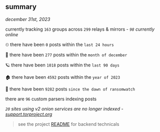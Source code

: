 
## summary
_december 31st, 2023_

currently tracking `163` groups across `299` relays & mirrors - _`98` currently online_

⏲ there have been `0` posts within the `last 24 hours`

🦈 there have been `277` posts within the `month of december`

🪐 there have been `1018` posts within the `last 90 days`

🏚 there have been `4592` posts within the `year of 2023`

🦕 there have been `9282` posts `since the dawn of ransomwatch`

there are `96` custom parsers indexing posts

_`20` sites using v2 onion services are no longer indexed - [support.torproject.org](https://support.torproject.org/onionservices/v2-deprecation/)_

> see the project [README](https://github.com/joshhighet/ransomwatch#ransomwatch--) for backend technicals
